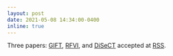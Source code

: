 ```yaml
---
layout: post
date: 2021-05-08 14:34:00-0400
inline: true
---
```


Three papers: [GIFT](/publications/#turpin2021gift), [RFVI](/publications/#lutter2021rfvi), and [DiSeCT](/publications/#heiden2021disect) accepted at [RSS](https://roboticsconference.org/).